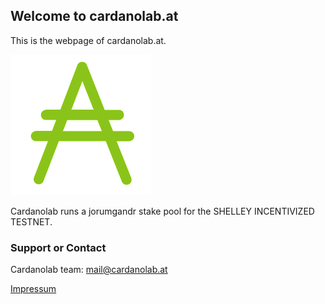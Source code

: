## Welcome to cardanolab.at

This is the webpage of cardanolab.at.

![](ada.png)

Cardanolab runs a jorumgandr stake pool for the SHELLEY INCENTIVIZED TESTNET.

### Support or Contact

Cardanolab team: mail@cardanolab.at

[Impressum](https://cardanolab.at/impressum.html)
